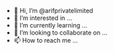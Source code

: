- 👋 Hi, I’m @arifprivatelimited
- 👀 I’m interested in ...
- 🌱 I’m currently learning ...
- 💞️ I’m looking to collaborate on ...
- 📫 How to reach me ...

<!---
arifprivatelimited/arifprivatelimited is a ✨ special ✨ repository because its `README.md` (this file) appears on your GitHub profile.
You can click the Preview link to take a look at your changes.
--->

